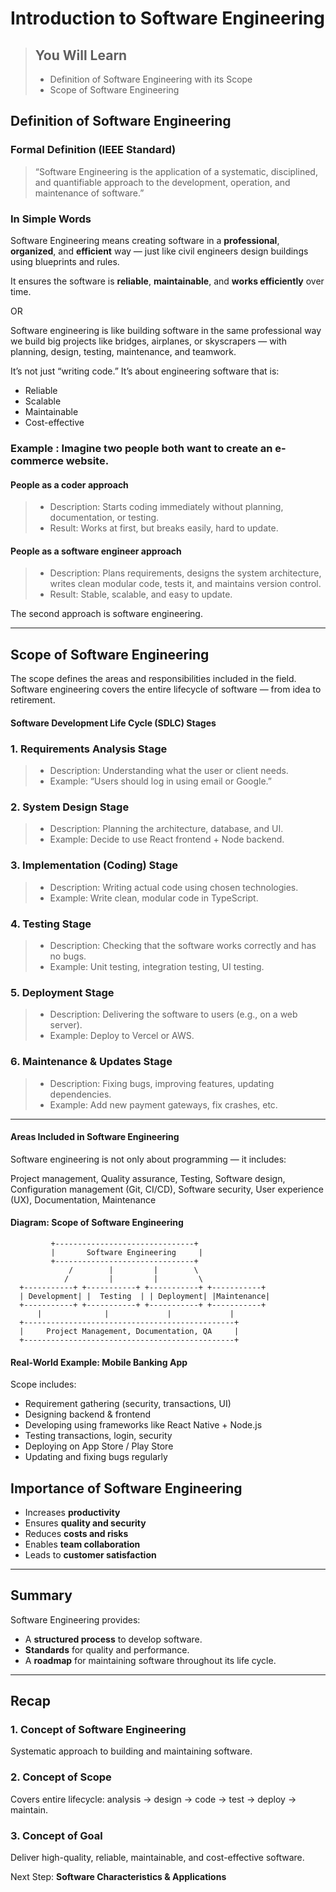 # Introduction to Software Engineering

> ## You Will Learn
> - Definition of Software Engineering with its Scope  
> - Scope of Software Engineering


## Definition of Software Engineering

### Formal Definition (IEEE Standard)
> “Software Engineering is the application of a systematic, disciplined, and quantifiable approach to the development, operation, and maintenance of software.”

### In Simple Words
Software Engineering means creating software in a **professional**, **organized**, and **efficient** way — just like civil engineers design buildings using blueprints and rules.

It ensures the software is **reliable**, **maintainable**, and **works efficiently** over time.

OR

Software engineering is like building software in the same professional way we build big projects like bridges, airplanes, or skyscrapers — with planning, design, testing, maintenance, and teamwork.

It’s not just “writing code.”
It’s about engineering software that is:

- Reliable
- Scalable
- Maintainable
- Cost-effective

### Example : Imagine two people both want to create an e-commerce website.

#### People as a coder approach
>  - Description: Starts coding immediately without planning, documentation, or testing.
>  - Result: Works at first, but breaks easily, hard to update.

#### People as a software engineer approach
>  - Description: Plans requirements, designs the system architecture, writes clean modular code, tests it, and maintains version control.
>  - Result: Stable, scalable, and easy to update.

The second approach is software engineering.

---

## Scope of Software Engineering

The scope defines the areas and responsibilities included in the field.
Software engineering covers the entire lifecycle of software — from idea to retirement.

#### Software Development Life Cycle (SDLC) Stages

### 1. Requirements Analysis Stage
> - Description: Understanding what the user or client needs. 
> - Example: “Users should log in using email or Google.”

### 2. System Design Stage
> - Description: Planning the architecture, database, and UI. 
> - Example: Decide to use React frontend + Node backend.

### 3. Implementation (Coding) Stage 
> - Description: Writing actual code using chosen technologies. 
> - Example: Write clean, modular code in TypeScript.

### 4. Testing Stage 
> - Description: Checking that the software works correctly and has no bugs. 
> - Example: Unit testing, integration testing, UI testing.

### 5. Deployment Stage 
> - Description: Delivering the software to users (e.g., on a web server). 
> - Example: Deploy to Vercel or AWS.

### 6. Maintenance & Updates Stage 
> - Description: Fixing bugs, improving features, updating dependencies. 
> - Example: Add new payment gateways, fix crashes, etc.

---

#### Areas Included in Software Engineering
Software engineering is not only about programming — it includes:

Project management, Quality assurance, Testing, Software design, Configuration management (Git, CI/CD), Software security, User experience (UX), Documentation, Maintenance

#### Diagram: Scope of Software Engineering

             +-------------------------------+
             |       Software Engineering     |
             +-------------------------------+
                 /        |         |        \
                /         |         |         \
      +-----------+ +-----------+ +-----------+ +-----------+
      | Development| |  Testing  | | Deployment| |Maintenance|
      +-----------+ +-----------+ +-----------+ +-----------+
          |              |             |             |
      +-----------------------------------------------+
      |     Project Management, Documentation, QA     |
      +-----------------------------------------------+

#### Real-World Example: Mobile Banking App

Scope includes:
- Requirement gathering (security, transactions, UI)
- Designing backend & frontend
- Developing using frameworks like React Native + Node.js
- Testing transactions, login, security
- Deploying on App Store / Play Store
- Updating and fixing bugs regularly

## Importance of Software Engineering
- Increases **productivity**  
- Ensures **quality and security**  
- Reduces **costs and risks**  
- Enables **team collaboration**  
- Leads to **customer satisfaction**

---

## Summary
Software Engineering provides:
- A **structured process** to develop software.
- **Standards** for quality and performance.
- A **roadmap** for maintaining software throughout its life cycle.

---

## Recap
### 1. Concept of Software Engineering
Systematic approach to building and maintaining software.

### 2. Concept of Scope
Covers entire lifecycle: analysis → design → code → test → deploy → maintain.

### 3. Concept of Goal
Deliver high-quality, reliable, maintainable, and cost-effective software.

Next Step: **Software Characteristics & Applications**
